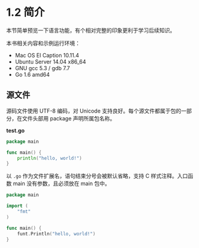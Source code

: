 # 1.2 简介

本节简单预览一下语言功能，有个相对完整的印象更利于学习后续知识。

本书相关内容和示例运行环境：
- Mac OS EI Caption 10.11.4
- Ubuntu Server 14.04 x86_64
- GNU gcc 5.3 / gdb 7.7
- Go 1.6 amd64

## 源文件

源码文件使用 UTF-8 编码，对 Unicode 支持良好。每个源文件都属于包的一部分，在文件头部用 package 声明所属包名称。

**test.go**
```go
package main

func main() {
    println("hello, world!")
}
```

以 `.go` 作为文件扩展名，语句结束分号会被默认省略，支持 C 样式注释。入口函数 main 没有参数，且必须放在 main 包中。
```go
package main

import (
    "fmt"
)

func main() {
    funt.Println("hello, world!")
}
```

